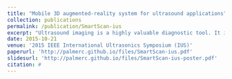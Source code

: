 ```yaml
---
title: "Mobile 3D augmented-reality system for ultrasound applications"
collection: publications
permalink: /publication/SmartScan-ius
excerpt: "Ultrasound imaging is a highly valuable diagnostic tool. It is increasingly portable, provides real-time imaging of complex structures, and is considered safe. Yet, because ultrasound is a highly operator dependent modality the uptake of ultrasound within a broader range of medical contexts has been limited and hasn't made major inroads within the offices of General Practitioners, Midwives, and other non-specialists. Learning to effectively use ultrasound can easily take up to 12 months with direct expert supervision."
date: 2015-10-21
venue: '2015 IEEE International Ultrasonics Symposium (IUS)'
paperurl: 'http://palmerc.github.io/files/SmartScan-ius.pdf'
slidesurl: 'http://palmerc.github.io/files/SmartScan-ius-poster.pdf'
citation: #
---
```


